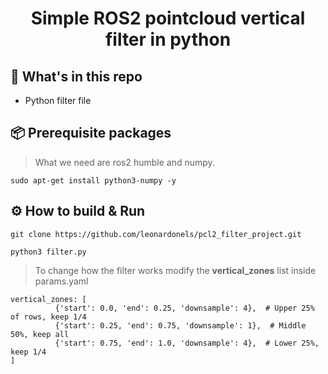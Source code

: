 <div align="center">
    <h1>Simple ROS2 pointcloud vertical filter in python</h1>
</div>

## :open_file_folder: What's in this repo

* Python filter file

## :package: Prerequisite packages
> What we need are ros2 humble and numpy.

```commandline
sudo apt-get install python3-numpy -y
```
## :gear: How to build & Run
```commandline
git clone https://github.com/leonardonels/pcl2_filter_project.git
```
```commandline
python3 filter.py
```
> To change how the filter works modify the **vertical_zones** list inside params.yaml
```commandline
vertical_zones: [
          {'start': 0.0, 'end': 0.25, 'downsample': 4},  # Upper 25% of rows, keep 1/4
          {'start': 0.25, 'end': 0.75, 'downsample': 1},  # Middle 50%, keep all
          {'start': 0.75, 'end': 1.0, 'downsample': 4},  # Lower 25%, keep 1/4
]
```
